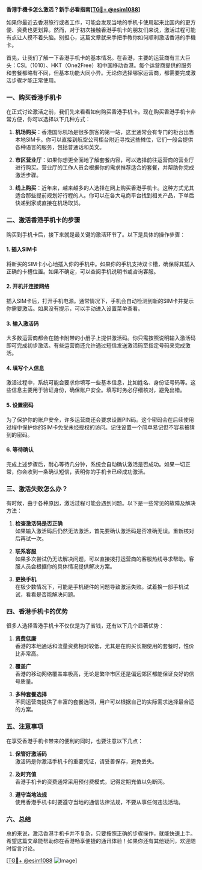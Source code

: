 **香港手機卡怎么激活？新手必看指南[[TG💪+ @esim1088](https://t.me/s/esim1088)]**

如果你最近去香港旅行或者工作，可能会发现当地的手机卡使用起来比国内的更方便、资费也更划算。然而，对于初次接触香港手机卡的朋友们来说，激活过程可能有点让人摸不着头脑。别担心，这篇文章就来手把手教你如何顺利激活香港的手機卡。

首先，让我们了解一下香港手机卡的基本情况。在香港，主要的运营商有三大巨头：CSL（1010）、HKT（One2Free）和中国移动香港。每个运营商提供的服务和套餐都略有不同，但基本功能大同小异。无论你选择哪家运营商，都需要完成激活步骤才能正常使用。

### **一、购买香港手机卡**

在正式讨论激活之前，我们先来看看如何购买香港手机卡。现在购买香港手机卡非常方便，你可以选择以下几种方式：

1. **机场购买**：香港国际机场是很多旅客的第一站，这里通常会有专门的柜台出售本地SIM卡。你可以直接到航空公司柜台附近寻找这些摊位，它们一般会提供各种语言的服务，包括普通话和英文。

2. **市区营业厅**：如果你想更全面地了解套餐内容，可以选择前往运营商的营业厅进行购买。营业厅的工作人员会根据你的需求推荐适合的套餐，并帮助你完成激活步骤。

3. **线上购买**：近年来，越来越多的人选择在网上购买香港手机卡。这种方式尤其适合那些提前规划好行程的人。你可以在各大电商平台找到相关产品，下单后快递到家或直接在机场取货。

### **二、激活香港手机卡的步骤**

购买到手机卡后，接下来就是最关键的激活环节了。以下是具体的操作步骤：

#### **1. 插入SIM卡**
将新买的SIM卡小心地插入你的手机中。如果你的手机支持双卡槽，确保将其插入正确的卡槽位置。如果不确定，可以查阅手机说明书或咨询客服。

#### **2. 开机并连接网络**
插入SIM卡后，打开手机电源。通常情况下，手机会自动检测到新的SIM卡并提示你需要激活。如果没有提示，可以手动进入设置菜单查看。

#### **3. 输入激活码**
大多数运营商都会在随卡附带的小册子上提供激活码。你只需按照说明输入激活码即可完成初步激活。有些运营商还允许通过短信发送激活码至指定号码来完成激活。

#### **4. 填写个人信息**
激活过程中，系统可能会要求你填写一些基本信息，比如姓名、身份证号码等。这些信息主要用于验证身份，确保账户安全。填写时务必仔细核对，避免出错。

#### **5. 设置密码**
为了保护你的账户安全，许多运营商还会要求设置PIN码。这个密码会在后续使用过程中保护你的SIM卡免受未经授权的访问。记住设置一个简单易记但不容易被猜到的密码。

#### **6. 等待确认**
完成上述步骤后，耐心等待几分钟，系统会自动确认激活是否成功。如果一切正常，你会收到一条确认短信，表明你的手机卡已经成功激活。

### **三、激活失败怎么办？**

有时候，由于各种原因，激活过程可能会遇到问题。以下是一些常见的故障及解决方法：

1. **检查激活码是否正确**  
   如果输入激活码后仍然无法激活，首先要确认激活码是否准确无误。重新核对后再试一次。

2. **联系客服**  
   如果多次尝试仍无法解决问题，可以直接拨打运营商的客服热线寻求帮助。客服人员会根据你的具体情况提供解决方案。

3. **更换手机**  
   在极少数情况下，可能是手机硬件的问题导致激活失败。试着换一部手机试试，看看是否能解决问题。

### **四、香港手机卡的优势**

很多人选择香港手机卡不仅仅是为了省钱，还有以下几个显著优势：

1. **资费低廉**  
   香港的本地通话和流量资费相对较低，尤其是在购买长期使用的套餐时，性价比非常高。

2. **覆盖广**  
   香港的移动网络覆盖率极高，无论是繁华市区还是偏远郊区都能保证良好的信号质量。

3. **多种套餐选择**  
   不同运营商提供了丰富的套餐选项，用户可以根据自己的实际需求选择最合适的方案。

### **五、注意事项**

在享受香港手机卡带来的便利的同时，也要注意以下几点：

1. **保管好激活码**  
   激活码是你激活手机卡的重要凭证，请妥善保存，避免丢失。

2. **及时充值**  
   香港手机卡的资费通常采用预付费模式，记得定期充值以免断网。

3. **遵守当地法规**  
   使用香港手机卡时要遵守当地的通信法律法规，不要从事任何违法活动。

### **六、总结**

总的来说，激活香港手机卡并不复杂，只要按照正确的步骤操作，就能快速上手。希望这篇文章能帮助你在香港畅享便捷的通讯体验！如果你还有其他疑问，欢迎随时留言讨论。

[[TG💪+ @esim1088](https://t.me/s/esim1088) ![Image](https://i.postimg.cc/4NQfJmqS/Snipaste-2025-05-13-00-14-12.png)]